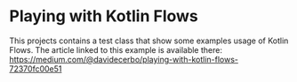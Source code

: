 # Playing with Kotlin Flows

This projects contains a test class that show some examples usage of Kotlin Flows.
The article linked to this example is available there: https://medium.com/@davidecerbo/playing-with-kotlin-flows-72370fc00e51
